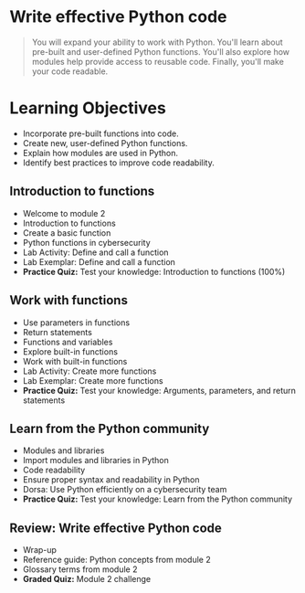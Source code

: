 # Write effective Python code
> You will expand your ability to work with Python. You'll learn about pre-built and user-defined Python functions. You'll also explore how modules help provide access to reusable code. Finally, you'll make your code readable.
# Learning Objectives
- Incorporate pre-built functions into code.
- Create new, user-defined Python functions.
- Explain how modules are used in Python.
- Identify best practices to improve code readability.
## Introduction to functions
- Welcome to module 2
- Introduction to functions
- Create a basic function
- Python functions in cybersecurity
- Lab Activity: Define and call a function
- Lab Exemplar: Define and call a function
- **Practice Quiz:** Test your knowledge: Introduction to functions (100%)
## Work with functions
- Use parameters in functions
- Return statements
- Functions and variables
- Explore built-in functions
- Work with built-in functions
- Lab Activity: Create more functions
- Lab Exemplar: Create more functions
- **Practice Quiz:** Test your knowledge: Arguments, parameters, and return statements
## Learn from the Python community
- Modules and libraries
- Import modules and libraries in Python
- Code readability
- Ensure proper syntax and readability in Python
- Dorsa: Use Python efficiently on a cybersecurity team
- **Practice Quiz:** Test your knowledge: Learn from the Python community
## Review: Write effective Python code
- Wrap-up
- Reference guide: Python concepts from module 2
- Glossary terms from module 2
- **Graded Quiz:** Module 2 challenge
